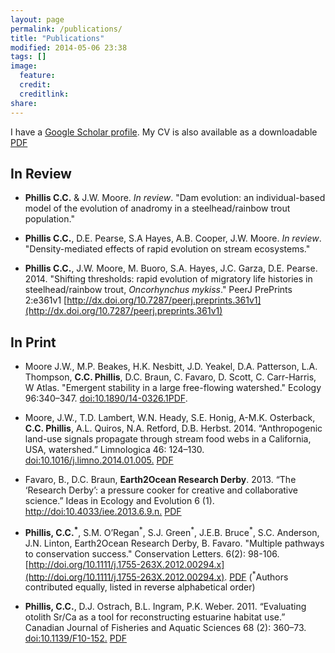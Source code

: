 ```yaml
---
layout: page
permalink: /publications/
title: "Publications"
modified: 2014-05-06 23:38
tags: []
image:
  feature: 
  credit: 
  creditlink: 
share: 
---
```

<!--<script type='text/javascript' src='https://d1bxh8uas1mnw7.cloudfront.net/assets/embed.js'></script>-->

I have a [Google Scholar profile](http://scholar.google.com/citations?user=ViFKk7QAAAAJ&hl=en). My CV is also available as a downloadable [PDF](/papers/CoreyCV.pdf)

## In Review ##

- **Phillis C.C.** & J.W. Moore. *In review*. "Dam evolution: an individual-based model of the evolution of anadromy in a steelhead/rainbow trout population."

- **Phillis C.C.**, D.E. Pearse, S.A Hayes, A.B. Cooper, J.W. Moore. *In review*. "Density-mediated effects of rapid evolution on stream ecosystems." <!--<div data-badge-type="1" data-doi="NULL" data-hide-no-mentions="true" class="altmetric-embed"></div>-->

- **Phillis C.C.**, J.W. Moore, M. Buoro, S.A. Hayes, J.C. Garza, D.E. Pearse. 2014. "Shifting thresholds: rapid evolution of migratory life histories in steelhead/rainbow trout, *Oncorhynchus mykiss*." PeerJ PrePrints 2:e361v1 [http://dx.doi.org/10.7287/peerj.preprints.361v1](http://dx.doi.org/10.7287/peerj.preprints.361v1) <!---<div data-badge-type="1" data-doi="10.7287/peerj.preprints.361v1" data-hide-no-mentions="true" class="altmetric-embed"></div>-->


## In Print ##

- Moore J.W., M.P. Beakes, H.K. Nesbitt, J.D. Yeakel, D.A. Patterson, L.A. Thompson, **C.C. Phillis**, D.C. Braun, C. Favaro, D. Scott, C. Carr-Harris, W Atlas. "Emergent stability in a large free-flowing watershed." Ecology 96:340–347. [doi:10.1890/14-0326.1](http://dx.doi.org/10.1890/14-0326.1)[PDF](/papers/Moore_2015_Ecology.pdf). <div data-badge-type="1" data-doi="10.1890/14-0326.1" data-hide-no-mentions="true" class="altmetric-embed"></div>

- Moore, J.W., T.D. Lambert, W.N. Heady, S.E. Honig, A-M.K. Osterback, **C.C. Phillis**, A.L. Quiros, N.A. Retford, D.B. Herbst. 2014. “Anthropogenic land-use signals propagate through stream food webs in a California, USA, watershed.” Limnologica 46: 124–130. [doi:10.1016/j.limno.2014.01.005.](http://dx.doi.org/10.1016/j.limno.2014.01.005) [PDF](/papers/Moore_2014_Limnologica.pdf) <!--<div data-badge-type="1" data-doi="10.1016/j.limno.2014.01.005" data-hide-no-mentions="true" class="altmetric-embed"></div>-->

- Favaro, B., D.C. Braun, **Earth2Ocean Research Derby**. 2013. “The ‘Research Derby’: a pressure cooker for creative and collaborative science.” Ideas in Ecology and Evolution 6 (1). [http://doi:10.4033/iee.2013.6.9.n.](http://library.queensu.ca/ojs/index.php/IEE/article/view/4931) [PDF](/papers/Favaro_2013_IEE.pdf) <!--<div data-badge-type="1" data-doi="10.4033/iee.2013.6.9.n" data-hide-no-mentions="true" class="altmetric-embed"></div>-->

- **Phillis, C.C.<sup>\*</sup>**, S.M. O’Regan<sup>\*</sup>, S.J. Green<sup>\*</sup>, J.E.B. Bruce<sup>\*</sup>, S.C. Anderson, J.N. Linton, Earth2Ocean Research Derby, B. Favaro. "Multiple pathways to conservation success." Conservation Letters. 6(2): 98-106. [http://doi.org/10.1111/j.1755-263X.2012.00294.x](http://doi.org/10.1111/j.1755-263X.2012.00294.x). [PDF](/papers/Phillis_2013_ConservationLetters.pdf) (<sup>\*</sup>Authors contributed equally, listed in reverse alphabetical order) <div data-badge-type="1" data-doi="10.1111/j.1755-263X.2012.00294.x." data-hide-no-mentions="true" class="altmetric-embed"></div>

- **Phillis, C.C.**, D.J. Ostrach, B.L. Ingram, P.K. Weber. 2011. “Evaluating otolith Sr/Ca as a tool for reconstructing estuarine habitat use.” Canadian Journal of Fisheries and Aquatic Sciences 68 (2): 360–73. [doi:10.1139/F10-152.](http://www.nrcresearchpress.com/doi/abs/10.1139/F10-152) [PDF](/papers/Phillis_2011_CJFAS.pdf) <!--<div data-badge-type="1" data-doi="10.1139/F10-152" data-hide-no-mentions="true" class="altmetric-embed"></div>-->




